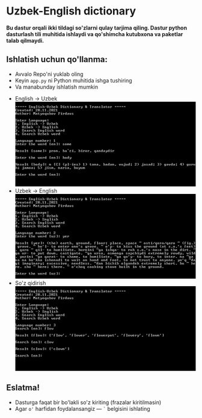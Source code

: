 # Uzbek-English dictionary
<p>
  <b>
  Bu dastur orqali ikki tildagi so'zlarni qulay tarjima qiling.
  Dastur python dasturlash tili muhitida ishlaydi va qo'shimcha kutubxona va paketlar talab qilmaydi.
  </b><br>
  <h2>Ishlatish uchun qo'llanma: </h2>
    <ul>
      <li>Avvalo Repo'ni yuklab oling
      <li>Keyin <code>app.py</code> ni Python muhitida ishga tushiring
      <li>Va manabunday ishlatish mumkin
    </ul>
    <ul>
      <li>English -> Uzbek<br><img src="screenshots/01.jpg">
      <li>Uzbek -> English<br><img src="screenshots/02.jpg">
      <li>So'z qidirish<br><img src="screenshots/03.jpg">
    </ul>
  <h2>Eslatma!</h2>
    <ul>
      <li>Dasturga faqat bir bo'lakli so'z kiriting (frazalar kiritilmasin)
      <li>Agar <code>o'</code> harfidan foydalansangiz — <code>`</code> belgisini ishlating
    </ul>
</p>
